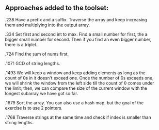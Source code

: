 ## Approaches added to the toolset:

.238 Have a prefix and a suffix. Traverse the array and keep increasing them and multiplying into the output array.

.334 Set first and second int to max. Find a small number for first, the a bigger small number for second. Then if you find an even bigger number, there is a triplet.

.724 Find the sum of nums first.

.1071 GCD of string lengths.

.1493 We will keep a window and keep adding elements as long as the count of 0s in it doesn't exceed one. Once the number of 0s exceeds one, we will shrink the window from the left side till the count of 0 comes under the limit; then, we can compare the size of the current window with the longest subarray we have got so far.

.1679 Sort the array. You can also use a hash map, but the goal of the exercise is to use 2 pointers.

.1768 Traverse strings at the same time and check if index is smaller than string lengths.
